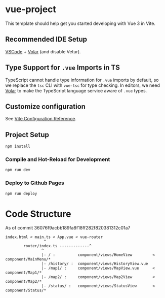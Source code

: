 # vue-project

This template should help get you started developing with Vue 3 in Vite.

## Recommended IDE Setup

[VSCode](https://code.visualstudio.com/) + [Volar](https://marketplace.visualstudio.com/items?itemName=Vue.volar) (and disable Vetur).

## Type Support for `.vue` Imports in TS

TypeScript cannot handle type information for `.vue` imports by default, so we replace the `tsc` CLI with `vue-tsc` for type checking. In editors, we need [Volar](https://marketplace.visualstudio.com/items?itemName=Vue.volar) to make the TypeScript language service aware of `.vue` types.

## Customize configuration

See [Vite Configuration Reference](https://vite.dev/config/).

## Project Setup

```sh
npm install
```

### Compile and Hot-Reload for Development

```sh
npm run dev
```

### Deploy to Github Pages

```sh
npm run deploy
```

# Code Structure
As of commit 36076f9acbb189fa8f18ff282f820381312c01a7
```
index.html < main.ts < App.vue < vue-router
                 ^
        router/index.ts -------------^
                ^
                |- / :          component/views/HomeView         <  component/MainMenu/*
                |- /history/ :  component/views/HistoryView.vue
                |- /map1/ :     component/views/MapView.vue      <  component/Map1/*
                |- /map2/ :     component/views/Map2View         <  component/Map2/*
                |- /status/ :   component/views/StatusView       <  component/Status/*

```